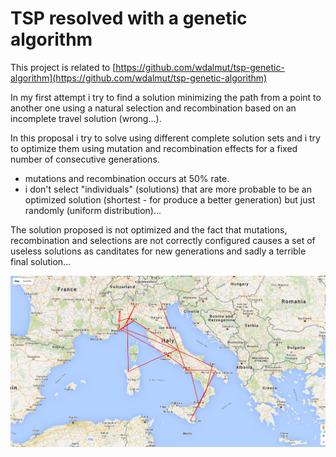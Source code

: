 # TSP resolved with a genetic algorithm

This project is related to
[https://github.com/wdalmut/tsp-genetic-algorithm](https://github.com/wdalmut/tsp-genetic-algorithm)

In my first attempt i try to find a solution minimizing the path from a point
to another one using a natural selection and recombination based on an incomplete
travel solution (wrong...).

In this proposal i try to solve using different complete solution sets and i try
to optimize them using mutation and recombination effects for a fixed number of
consecutive generations.

 * mutations and recombination occurs at 50% rate.
 * i don't select "individuals" (solutions) that are more probable to be an
   optimized solution (shortest - for produce a better generation) but just
   randomly (uniform distribution)...

The solution proposed is not optimized and the fact that mutations,
recombination and selections are not correctly configured causes a set of useless
solutions as canditates for new generations and sadly a terrible final solution...

![attempt.png](attempt.png)
